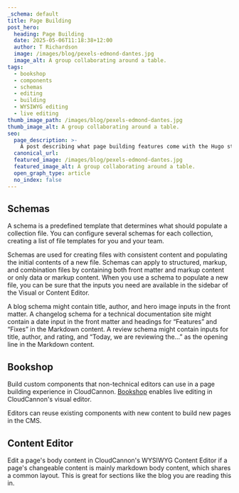 ```yaml
---
_schema: default
title: Page Building
post_hero:
  heading: Page Building
  date: 2025-05-06T11:18:38+12:00
  author: T Richardson
  image: /images/blog/pexels-edmond-dantes.jpg
  image_alt: A group collaborating around a table.
tags:
  - bookshop
  - components
  - schemas
  - editing
  - building
  - WYSIWYG editing
  - live editing
thumb_image_path: /images/blog/pexels-edmond-dantes.jpg
thumb_image_alt: A group collaborating around a table.
seo:
  page_description: >-
    A post describing what page building features come with the Hugo starter.
  canonical_url:
  featured_image: /images/blog/pexels-edmond-dantes.jpg
  featured_image_alt: A group collaborating around a table.
  open_graph_type: article
  no_index: false
---
```

## Schemas

A schema is a predefined template that determines what should populate a collection file. You can configure several schemas for each collection, creating a list of file templates for you and your team.

Schemas are used for creating files with consistent content and populating the initial contents of a new file. Schemas can apply to structured, markup, and combination files by containing both front matter and markup content or only data or markup content. When you use a schema to populate a new file, you can be sure that the inputs you need are available in the sidebar of the Visual or Content Editor.

A blog schema might contain title, author, and hero image inputs in the front matter. A changelog schema for a technical documentation site might contain a date input in the front matter and headings for “Features” and “Fixes” in the Markdown content. A review schema might contain inputs for title, author, and rating, and “Today, we are reviewing the…” as the opening line in the Markdown content.

## Bookshop

Build custom components that non-technical editors can use in a page building experience in CloudCannon. [Bookshop](/blog/bookshop/) enables live editing in CloudCannon's visual editor.

Editors can reuse existing components with new content to build new pages in the CMS.

## Content Editor

Edit a page's body content in CloudCannon's WYSIWYG Content Editor if a page's changeable content is mainly markdown body content, which shares a common layout. This is great for sections like the blog you are reading this in.